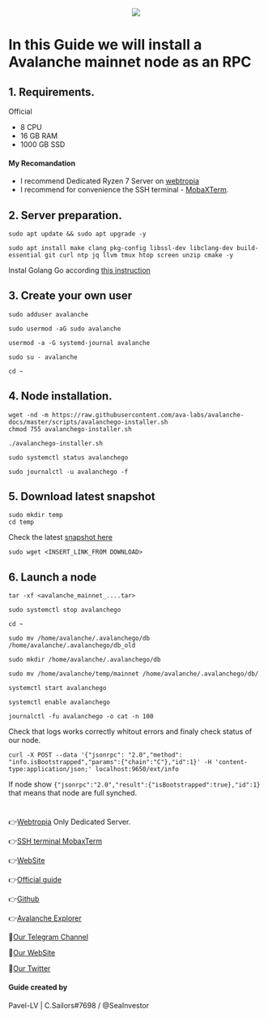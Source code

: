 <p align="center">
 <img src="https://i.ibb.co/fqcYJXC/Avalanche.jpg"/></a>
</p>

# In this Guide we will install a Avalanche mainnet node as an RPC

## 1. Requirements.
Official 
- 8 CPU
- 16 GB RAM
- 1000 GB SSD
#### My Recomandation
- I recommend Dedicated Ryzen 7 Server on [webtropia](https://www.webtropia.com/?kwk=255074042020228216158042)
- I recommend for convenience the SSH terminal - [MobaXTerm](https://mobaxterm.mobatek.net/download.html).

## 2. Server preparation.
```
sudo apt update && sudo apt upgrade -y
```
```
sudo apt install make clang pkg-config libssl-dev libclang-dev build-essential git curl ntp jq llvm tmux htop screen unzip cmake -y
```
Instal Golang Go according [this instruction](https://github.com/CryptoSailors/Tools/tree/main/Install%20Golang%20%22Go%22)

## 3. Create your own user
```
sudo adduser avalanche
```
```
sudo usermod -aG sudo avalanche
```
```
usermod -a -G systemd-journal avalanche
```
```
sudo su - avalanche
```
```
cd ~
```

## 4. Node installation.
```
wget -nd -m https://raw.githubusercontent.com/ava-labs/avalanche-docs/master/scripts/avalanchego-installer.sh
chmod 755 avalanchego-installer.sh
```
```
./avalanchego-installer.sh
```
```
sudo systemctl status avalanchego
```
```
sudo journalctl -u avalanchego -f
```
## 5. Download latest snapshot
```
sudo mkdir temp
cd temp
```
Check the latest [snapshot here](http://186.233.187.26/)
```
sudo wget <INSERT_LINK_FROM DOWNLOAD>
```

## 6. Launch a node
```
tar -xf <avalanche_mainnet_....tar>
```
```
sudo systemctl stop avalanchego
```
```
cd ~
```
```
sudo mv /home/avalanche/.avalanchego/db /home/avalanche/.avalanchego/db_old
```
```
sudo mkdir /home/avalanche/.avalanchego/db
```
```
sudo mv /home/avalanche/temp/mainnet /home/avalanche/.avalanchego/db/
```
```
systemctl start avalanchego
```
```
systemctl enable avalanchego
```
```
journalctl -fu avalanchego -o cat -n 100
```
Check that logs works correctly whitout errors and finaly check status of our node.
```
curl -X POST --data '{"jsonrpc": "2.0","method": "info.isBootstrapped","params":{"chain":"C"},"id":1}' -H 'content-type:application/json;' localhost:9650/ext/info
```
If node show `{"jsonrpc":"2.0","result":{"isBootstrapped":true},"id":1}` that means that node are full synched.

#
👉[Webtropia](https://www.webtropia.com/?kwk=255074042020228216158042) Only Dedicated Server.

👉[SSH terminal MobaxTerm](https://mobaxterm.mobatek.net/download.html)

👉[WebSite](https://www.avax.network/community)

👉[Official guide](https://docs.avax.network/nodes/build/run-avalanche-node-manually)

👉[Github](https://github.com/ava-labs)

👉[Avalanche Explorer](https://snowtrace.io/)

🔰[Our Telegram Channel](https://t.me/CryptoSailorsAnn)

🔰[Our WebSite](cryptosailors.tech)

🔰[Our Twitter](https://twitter.com/Crypto_Sailors)

#### Guide created by 
Pavel-LV | C.Sailors#7698 / @SeaInvestor
